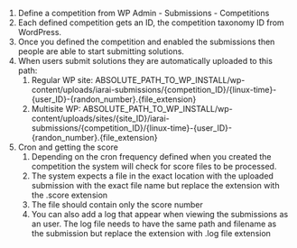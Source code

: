 1. Define a competition from WP Admin - Submissions - Competitions
2. Each defined competition gets an ID, the competition taxonomy ID from WordPress.
3. Once you defined the competition and enabled the submissions then people are able to start submitting solutions.
4. When users submit solutions they are automatically uploaded to this path:
   1. Regular WP site: ABSOLUTE_PATH_TO_WP_INSTALL/wp-content/uploads/iarai-submissions/{competition_ID}/{linux-time}-{user_ID}-{randon_number}.{file_extension} 
   2. Multisite WP: ABSOLUTE_PATH_TO_WP_INSTALL/wp-content/uploads/sites/{site_ID}/iarai-submissions/{competition_ID}/{linux-time}-{user_ID}-{randon_number}.{file_extension}
5. Cron and getting the score
   1. Depending on the cron frequency defined when you created the competition the system will check for score files to be processed.
   2. The system expects a file in the exact location with the uploaded submission with the exact file name but replace the extension with the .score extension
   3. The file should contain only the score number
   4. You can also add a log that appear when viewing the submissions as an user. The log file needs to have the same path and filename as the submission but replace the extension with .log file extension
